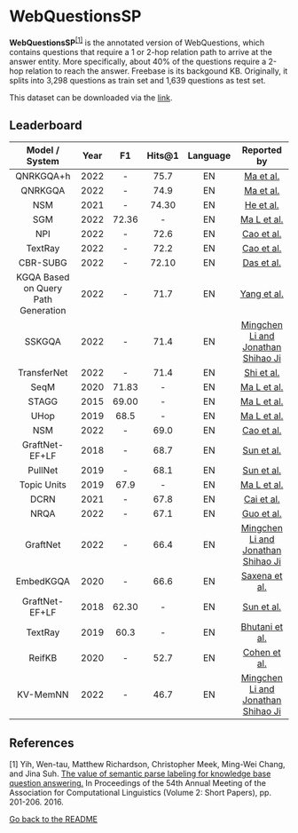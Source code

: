 # WebQuestionsSP

**WebQuestionsSP**<sup>[[1]](#myfootnote1)</sup> is the annotated version of WebQuestions, which contains questions that require a 1 or 2-hop relation path to arrive at the answer entity. 
More specifically, about 40% of the questions require a 2-hop relation to reach the answer. Freebase is its backgound KB. Originally, it splits into 3,298 questions 
as train set and 1,639 questions as test set. 

This dataset can be downloaded via the [link](https://www.microsoft.com/en-us/download/details.aspx?id=52763).


## Leaderboard 

| Model / System | Year |  F1   | Hits@1 | Language |                                    Reported by                                     |
|:--------------:|:----:|:-----:|:------:|:--------:|:----------------------------------------------------------------------------------:|
|   QNRKGQA+h    | 2022 |   -   |  75.7  |    EN    |    [Ma et al.](https://link.springer.com/chapter/10.1007/978-3-031-10983-6_11)     |
|    QNRKGQA     | 2022 |   -   |  74.9  |    EN    |    [Ma et al.](https://link.springer.com/chapter/10.1007/978-3-031-10983-6_11)     |
|      NSM       | 2021 |   -   | 74.30  |    EN    |                 [He et al.](https://arxiv.org/pdf/2101.03737.pdf)                  |
|      SGM       | 2022 | 72.36 |   -    |    EN    |  [Ma L et al.](https://ieeexplore.ieee.org/stamp/stamp.jsp?tp=&arnumber=9747229)   |
|      NPI       | 2022 |   -   |  72.6  |    EN    |            [Cao et al.](https://aclanthology.org/2022.acl-long.559.pdf)            |
|    TextRay     | 2022 |   -   |  72.2  |    EN    |            [Cao et al.](https://aclanthology.org/2022.acl-long.559.pdf)            |
|    CBR-SUBG    | 2022 |   -   | 72.10  |    EN    |                 [Das et al.](https://arxiv.org/pdf/2202.10610.pdf)                 |
| KGQA Based on Query Path Generation| 2022 | - | 71.7 | EN | [Yang et al.](https://link.springer.com/chapter/10.1007/978-3-031-10983-6_12) |
|     SSKGQA     | 2022 |   -   |  71.4  |    EN    |     [Mingchen Li and Jonathan Shihao Ji](https://arxiv.org/pdf/2204.10194.pdf)     |
|  TransferNet   | 2022 |   -   |  71.4  |    EN    |                 [Shi et al.](https://arxiv.org/pdf/2104.07302.pdf)                 |
|      SeqM      | 2020 | 71.83 |   -    |    EN    |  [Ma L et al.](https://ieeexplore.ieee.org/stamp/stamp.jsp?tp=&arnumber=9747229)   |
|     STAGG      | 2015 | 69.00 |   -    |    EN    |  [Ma L et al.](https://ieeexplore.ieee.org/stamp/stamp.jsp?tp=&arnumber=9747229)   |
|      UHop      | 2019 | 68.5  |   -    |    EN    |  [Ma L et al.](https://ieeexplore.ieee.org/stamp/stamp.jsp?tp=&arnumber=9747229)   |
|      NSM       | 2022 |   -   |  69.0  |    EN    |            [Cao et al.](https://aclanthology.org/2022.acl-long.559.pdf)            |
| GraftNet-EF+LF | 2018 |   -   |  68.7  |    EN    |                [Sun et al.](https://aclanthology.org/D18-1455.pdf)                 |
|    PullNet     | 2019 |   -   |  68.1  |    EN    |                 [Sun et al.](https://arxiv.org/pdf/1904.09537.pdf)                 |
|  Topic Units   | 2019 | 67.9  |   -    |    EN    |  [Ma L et al.](https://ieeexplore.ieee.org/stamp/stamp.jsp?tp=&arnumber=9747229)   |
|      DCRN      | 2021 |   -   |  67.8  |    EN    |          [Cai et al.](https://aclanthology.org/2021.findings-acl.19.pdf)           |
|      NRQA      | 2022 |   -   |  67.1  |    EN    | [Guo et al.](https://link.springer.com/content/pdf/10.1007/s10489-022-03927-0.pdf) |
|    GraftNet    | 2022 |   -   |  66.4  |    EN    |     [Mingchen Li and Jonathan Shihao Ji](https://arxiv.org/pdf/2204.10194.pdf)     |
|   EmbedKGQA    | 2020 |   -   |  66.6  |    EN    |          [Saxena et al.](https://aclanthology.org/2020.acl-main.412.pdf)           |
| GraftNet-EF+LF | 2018 | 62.30 |   -    |    EN    |                [Sun et al.](https://aclanthology.org/D18-1455.pdf)                 |
|    TextRay     | 2019 | 60.3  |   -    |    EN    |        [Bhutani et al.](https://dl.acm.org/doi/pdf/10.1145/3357384.3358033)        |
|     ReifKB     | 2020 |   -   |  52.7  |    EN    |                [Cohen et al.](https://arxiv.org/pdf/2002.06115.pdf)                |
|    KV-MemNN    | 2022 |   -   |  46.7  |    EN    |     [Mingchen Li and Jonathan Shihao Ji](https://arxiv.org/pdf/2204.10194.pdf)     |

## References 
<a name="myfootnote1">[1]</a> Yih, Wen-tau, Matthew Richardson, Christopher Meek, Ming-Wei Chang, and Jina Suh. [The value of semantic parse labeling for knowledge base question answering.](http://anthology.aclweb.org/P16-2033) In Proceedings of the 54th Annual Meeting of the Association for Computational Linguistics (Volume 2: Short Papers), pp. 201-206. 2016.


[Go back to the README](../README.md)
